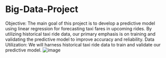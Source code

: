 # Big-Data-Project
Objective: The main goal of this project is to develop a predictive model using linear regression for forecasting taxi fares in upcoming rides. By utilizing historical taxi ride data, our primary emphasis is on training and validating the predictive model to improve accuracy and reliability.
Data Utilization: We will harness historical taxi ride data to train and validate our predictive model.
![image](https://github.com/user-attachments/assets/be7a36ae-c7cd-40f7-956c-78c9c3af2405)
